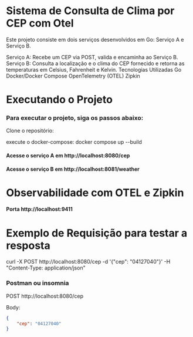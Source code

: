 # Sistema de Consulta de Clima por CEP com Otel

Este projeto consiste em dois serviços desenvolvidos em Go: Serviço A e Serviço B.

Serviço A: Recebe um CEP via POST, valida e encaminha ao Serviço B.
Serviço B: Consulta a localização e o clima do CEP fornecido e retorna as temperaturas em Celsius, Fahrenheit e Kelvin.
Tecnologias Utilizadas
Go
Docker/Docker Compose
OpenTelemetry (OTEL)
Zipkin

# Executando o Projeto

### Para executar o projeto, siga os passos abaixo:
Clone o repositório:

execute o docker-compose:
docker compose up --build

#### Acesse o serviço A em http://localhost:8080/cep
#### Acesse o serviço B em http://localhost:8081/weather

# Observabilidade com OTEL e Zipkin
#### Porta http://localhost:9411


# Exemplo de Requisição para testar a resposta

curl -X POST http://localhost:8080/cep -d '{"cep": "04127040"}' -H "Content-Type: application/json"

### Postman ou insomnia
POST http://localhost:8080/cep

Body:
```json
{
    "cep": "04127040"
}
```
